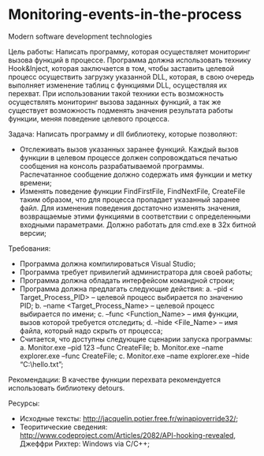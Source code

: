 # Monitoring-events-in-the-process
Modern software development technologies

Цель работы: Написать программу, которая осуществляет мониторинг вызова функций в процессе. Программа должна использовать технику Hook&Inject, которая заключается в том, чтобы заставить целевой процесс осуществить загрузку указанной DLL, которая, в свою очередь выполняет изменение таблиц с функциями DLL, осуществляя их перехват. При использовании такой техники есть возможность осуществлять мониторинг вызова заданных функций, а так же существует возможность подменять значения результата работы функции, меняя поведение целевого процесса.

Задача: Написать программу и dll библиотеку, которые позволяют:
  - Отслеживать вызов указанных заранее функций. Каждый вызов функции в целевом процессе должен сопровождаться печатью сообщения на консоль разрабатываемой программы. Распечатанное сообщение должно содержать имя функции и метку времени;
  - Изменять поведение функции FindFirstFile, FindNextFile, CreateFile таким образом, что для процесса пропадает указанный заранее файл. Для изменения поведения достаточно изменять значения, возвращаемые этими функциями в соответствии с определенными входными параметрами. Должно работать для cmd.exe в 32х битной версии;

Требования:
  - Программа должна компилироваться Visual Studio;
  - Программа требует привилегий администратора для своей работы;
  - Программа должна обладать интерфейсом командной строки;
  - Программа должна предлагать следующие действия:
    a.	–pid < Target_Process_PID> – целевой процесс выбирается по значению PID;
    b.	–name <Target_Process_Name> – целевой процесс выбирается по имени;
    c.	–func <Function_Name> – имя функции, вызов которой требуется отследить;
    d.	–hide <File_Name> – имя файла, который надо скрыть от процесса;
  - Считается, что доступны следующие сценарии запуска программы:
    a.	Monitor.exe –pid 123 –func CreateFile;
    b.	Monitor.exe –name explorer.exe –func CreateFile;
    c.	Monitor.exe –name explorer.exe –hide “C:\hello.txt”;

Рекомендации: В качестве функции перехвата рекомендуется использовать библиотеку detours.

Ресурсы:
  - Исходные тексты: http://jacquelin.potier.free.fr/winapioverride32/;
  - Теоритические сведения: http://www.codeproject.com/Articles/2082/API-hooking-revealed, Джеффри Рихтер: Windows via C/C++;
